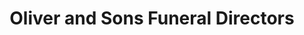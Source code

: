 ---
title: "Oliver and Sons Funeral Directors"
url: /jedburgh/oliver-and-sons-funeral-directors/
shop: Bestattungen
---